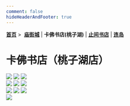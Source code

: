 ```yaml
---
comment: false
hideHeaderAndFooter: true
---
```

<style>.container{margin:0 auto;width:1280px;}</style>

**[首页](/)** >&nbsp; **[庙街城](/pho/miaojie)** | **卡佛书店(桃子湖)** | **[止间书店](/pho/zhijian)** | **[连岛](/pho/liandao)**

# 卡佛书店（桃子湖店）

<div class=".gkpho-container">
<img class="gkpho-img" src="/image/kafo/IMG_3021.jpg">
<img class="gkpho-img gkpho-img-margin" src="/image/kafo/IMG_3022.jpg">
<img class="gkpho-img gkpho-img-margin" src="/image/kafo/IMG_3031.jpg">
</div>

<div class=".gkpho-container">
<img class="gkpho-img" src="/image/kafo/IMG_3027.jpg">
<img class="gkpho-img gkpho-img-margin" src="/image/kafo/IMG_3030.jpg">
<img class="gkpho-img gkpho-img-margin" src="/image/kafo/IMG_3028.jpg">
</div>

<div class=".gkpho-container">
<img class="gkpho-img" src="/image/kafo/IMG_3024.jpg">
<img class="gkpho-img gkpho-img-margin" src="/image/kafo/IMG_3029.jpg">
<img class="gkpho-img gkpho-img-margin" src="/image/kafo/IMG_3020.jpg">
</div>

<div class=".gkpho-container">
<img class="gkpho-img" src="/image/kafo/IMG_3026.jpg">
</div>
